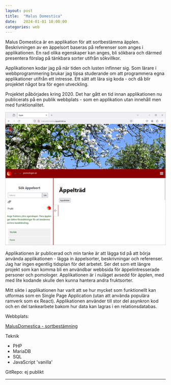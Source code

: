 ```yaml
---
layout: post
title:  "Malus Domestica"
date:   2024-01-01 10:00:00
categories: web
---
```


Malus Domestica är en applikation för att sortbestämma äpplen. Beskrivningen av en äppelsort baseras på referenser som anges i applikationen. En rad olika egenskaper kan anges, bli sökbara och därmed presentera förslag på tänkbara sorter utifrån sökvillkor.

Applikationen kodar jag på när tiden och lusten infinner sig. Som lärare i webbprogrammering brukar jag tipsa studerande om att programmera egna applikationer utifrån ett intresse. Ett sätt att lära sig koda - och då blir projektet något bra för egen utveckling. 

Projektet påbörjades kring 2020. Det har gått en tid innan applikationen nu publicerats på en publik webbplats - som en applikation utan innehåll men med funktionalitet.   

![image](/../images/posts/malusdomestica-1.png)

Applikationen är publicerad och min tanke är att lägga tid på att börja använda applikationen - lägga in äppelsorter, beskrivningar och referenser. Jag har ingen egentlig tidsplan för det arbetet. Ser det som ett längre projekt som kan komma bli en användbar webbsida för äppelintresserade personer och pomologer. Applikationen är i nuläget avsedd för äpplen, med med lite kodande skulle den kunna hantera andra fruktsorter.

Mitt sikte i applikationen har varit att se hur mycket som funktionellt kan utformas som en Single Page Application (utan att använda populära ramverk som ex React). Applikationen använder till stor del asynkron kod och en del tankearbete bakom hur data kan lagras i en relationsdatabas. 

Webbplats:

<a href="https://malusdomestica.äppelträd.se" target="_blank">MalusDomestica - sortbestämning</a> 

Teknik
- PHP
- MariaDB
- SQL
- JavaScript 'vanilla'

GitRepo: ej publikt

---
